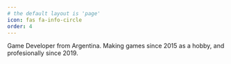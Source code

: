 ```yaml
---
# the default layout is 'page'
icon: fas fa-info-circle
order: 4
---
```


Game Developer from Argentina.
Making games since 2015 as a hobby, and profesionally since 2019.